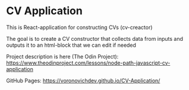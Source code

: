 # CV Application

This is React-application for constructing CVs (cv-creactor)

The goal is to create a CV constructor that collects data from inputs and outputs it to an html-block that we can edit if needed

Project description is here (The Odin Project): https://www.theodinproject.com/lessons/node-path-javascript-cv-application

GitHub Pages: https://voronovichdev.github.io/CV-Application/
